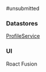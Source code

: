 #unsubmitted
### Datastores
[ProfileService](<https://madstudioroblox.github.io/ProfileService/>)
### UI
Roact
Fusion